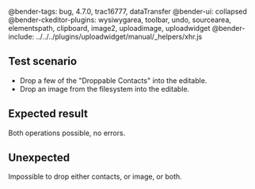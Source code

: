 @bender-tags: bug, 4.7.0, trac16777, dataTransfer
@bender-ui: collapsed
@bender-ckeditor-plugins: wysiwygarea, toolbar, undo, sourcearea, elementspath, clipboard, image2, uploadimage, uploadwidget
@bender-include: ../../../plugins/uploadwidget/manual/_helpers/xhr.js

## Test scenario

- Drop a few of the "Droppable Contacts" into the editable.
- Drop an image from the filesystem into the editable.

## Expected result

Both operations possible, no errors.

## Unexpected

Impossible to drop either contacts, or image, or both.

